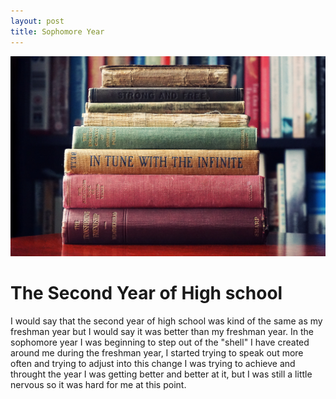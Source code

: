 ```yaml
---
layout: post
title: Sophomore Year
---
```


![Sophomore Year](/images/assortment-book-book-bindings-1130980.jpg)

# The Second Year of High school

I would say that the second year of high school was kind of the same as my freshman year but I would say it was better than my freshman year. In the sophomore year I was beginning to step out of the "shell" I have created around me during the freshman year, I started trying to speak out more often and trying to adjust into this change I was trying to achieve and throught the year I was getting better and better at it, but I was still a little nervous so it was hard for me at this point.
